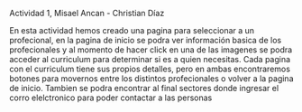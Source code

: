 Actividad 1, Misael Ancan - Christian Díaz

En esta actividad hemos creado una pagina para seleccionar a un profecional, en la pagina de inicio se podra ver información basica de los profecionales y al momento de hacer click en una de las imagenes se podra acceder al curriculum para determinar si es  a quien necesitas.
Cada pagina con el curriculum tiene sus propios detalles, pero en ambas encontraremos botones para movernos entre los distintos profecionales o volver a la pagina de inicio.
Tambien se podra encontrar al final sectores donde ingresar el corro elelctronico para poder contactar a las personas
